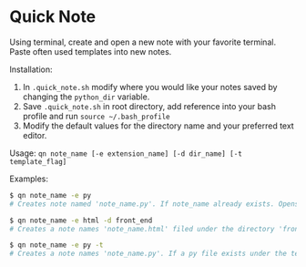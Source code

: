 # Quick Note

Using terminal, create and open a new note with your favorite terminal.
Paste often used templates into new notes.

Installation:
1. In `.quick_note.sh` modify where you would like your notes saved by changing the `python_dir` variable.
2. Save `.quick_note.sh` in root directory, add reference into your bash profile and run `source ~/.bash_profile`
3. Modify the default values for the directory name and your preferred text editor.

Usage:
`qn note_name [-e extension_name] [-d dir_name] [-t template_flag]`

Examples:
```sh
$ qn note_name -e py
# Creates note named 'note_name.py'. If note_name already exists. Opens the file.
```

```sh
$ qn note_name -e html -d front_end
# Creates a note names 'note_name.html' filed under the directory 'front_end'. Create directory if doesn't exists.
```

```sh
$ qn note_name -e py -t
# Creates a note names 'note_name.py'. If a py file exists under the template directory, the note will copy the template contents.
```
